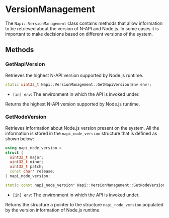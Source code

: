 # VersionManagement

The `Napi::VersionManagement` class contains methods that allow information
to be retrieved about the version of N-API and Node.js. In some cases it is
important to make decisions based on different versions of the system.

## Methods

### GetNapiVersion

Retrieves the highest N-API version supported by Node.js runtime.

```cpp
static uint32_t Napi::VersionManagement::GetNapiVersion(Env env);
```

- `[in] env`: The environment in which the API is invoked under.

Returns the highest N-API version supported by Node.js runtime.

### GetNodeVersion

Retrieves information about Node.js version present on the system. All the
information is stored in the `napi_node_version` structure that is defined as
shown below:

```cpp
using napi_node_version =
struct {
  uint32_t major;
  uint32_t minor;
  uint32_t patch;
  const char* release;
} napi_node_version;
````

```cpp
static const napi_node_version* Napi::VersionManagement::GetNodeVersion(Env env);
```

- `[in] env`: The environment in which the API is invoked under.

Returns the structure a pointer to the structure `napi_node_version` populated by
the version information of Node.js runtime.
